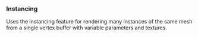 ### Instancing<br/>
Uses the instancing feature for rendering many instances of the same mesh from a single vertex buffer with variable parameters and textures.
